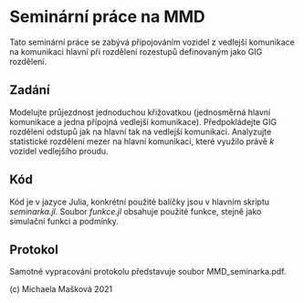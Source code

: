 # Seminární práce na MMD

Tato seminární práce se zabývá připojováním vozidel z vedlejší komunikace na komunikaci hlavní při rozdělení rozestupů definovaným jako GIG rozdělení.

## Zadání

Modelujte průjezdnost jednoduchou křižovatkou (jednosměrná hlavní komunikace a jedna přípojná vedlejší komunikace). Předpokládejte GIG rozdělení odstupů jak na hlavní tak na vedlejší komunikaci. Analyzujte statistické rozdělení mezer na hlavní komunikaci, které využilo právě $k$ vozidel vedlejšího proudu.

## Kód

Kód je v jazyce Julia, konkrétní použité balíčky jsou v hlavním skriptu *seminarka.jl*. Soubor *funkce.jl* obsahuje použité funkce, stejně jako simulační funkci a podmínky.

## Protokol

Samotné vypracování protokolu představuje soubor MMD_seminarka.pdf.

(c) Michaela Mašková 2021
